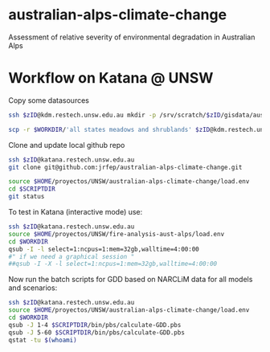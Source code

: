 # australian-alps-climate-change
Assessment of relative severity of environmental degradation in Australian Alps



# Workflow on Katana @ UNSW

Copy some datasources

```sh
ssh $zID@kdm.restech.unsw.edu.au mkdir -p /srv/scratch/$zID/gisdata/aust-alps

scp -r $WORKDIR/'all states meadows and shrublands' $zID@kdm.restech.unsw.edu.au:/srv/scratch/$zID/gisdata/aust-alps/
```

Clone and update local github repo

```sh
ssh $zID@katana.restech.unsw.edu.au
git clone git@github.com:jrfep/australian-alps-climate-change.git

source $HOME/proyectos/UNSW/australian-alps-climate-change/load.env
cd $SCRIPTDIR
git status
```

To test in Katana (interactive mode) use:

```sh
ssh $zID@katana.restech.unsw.edu.au
source $HOME/proyectos/UNSW/fire-analysis-aust-alps/load.env
cd $WORKDIR
qsub -I -l select=1:ncpus=1:mem=32gb,walltime=4:00:00
#" if we need a graphical session "
##qsub -I -X -l select=1:ncpus=1:mem=32gb,walltime=4:00:00

```

Now run the batch scripts for GDD based on NARCLiM data for all models and scenarios:

```sh
ssh $zID@katana.restech.unsw.edu.au
source $HOME/proyectos/UNSW/australian-alps-climate-change/load.env
cd $WORKDIR
qsub -J 1-4 $SCRIPTDIR/bin/pbs/calculate-GDD.pbs
qsub -J 5-60 $SCRIPTDIR/bin/pbs/calculate-GDD.pbs
qstat -tu $(whoami)
```

